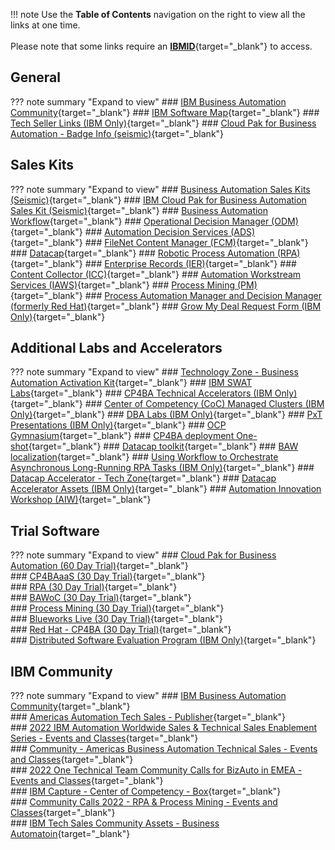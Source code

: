 <!--=========================================================================================================================================-->
<!--=========================================================================================================================================-->

<!-- TEMPLATE ==================================================================================================================================
## Heading Description
??? note summary "Expand to view"
  ### [Description)](url){target="_blank"}  
==============================================================================================================================================-->

!!! note
    Use the **Table of Contents** navigation on the right to view all the links at one time.  
    <br>
    Please note that some links require an [**IBMID**](https://www.ibm.com/account/reg/us-en/signup?formid=urx-30292){target="_blank"} to access.  

<!--=========================================================================================================================================-->
## General
??? note summary "Expand to view"
    ### [IBM Business Automation Community](https://community.ibm.com/community/user/automation/home){target="_blank"}
    ### [IBM Software Map](https://pages.github.ibm.com/Ondrej-Svec2/ibm-software-map/#/){target="_blank"}
    ### [Tech Seller Links (IBM Only)](https://w3.ibm.com/w3publisher/tech-seller-links){target="_blank"}
    ### [Cloud Pak for Business Automation - Badge Info (seismic)](https://ibm.biz/CP4BA-Badge){target="_blank"}

<!--=========================================================================================================================================-->
## Sales Kits
??? note summary "Expand to view"
    ### [Business Automation Sales Kits (Seismic)](https://ibm.biz/BASalesKits){target="_blank"}
    ### [IBM Cloud Pak for Business Automation Sales Kit (Seismic)](https://ibm.seismic.com/Link/Content/DCC7FMWGhTpR8G2Fh77BQhmBq3H3){target="_blank"}
    ### [Business Automation Workflow](https://ibm.seismic.com/Link/Content/DCRFm2Cjhb3gHGcWJcjcFD7QD84P){target="_blank"}
    ### [Operational Decision Manager (ODM)](https://ibm.seismic.com/Link/Content/DCGB6TDDdpT6qGqCFGmXqCTQ3MF3){target="_blank"}
    ### [Automation Decision Services (ADS)](https://ibm.seismic.com/Link/Content/DC3bPQ4hMDfVQGWHJGCXmJCf3XCV){target="_blank"}
    ### [FileNet Content Manager (FCM)](https://ibm.seismic.com/Link/Content/DC3JJb28G6b4m8TGqRJ3hP87ccDd){target="_blank"}
    ### [Datacap](https://ibm.seismic.com/Link/Content/DCX8XJG3fmDC68HDQVgThXVDGHCd){target="_blank"}
    ### [Robotic Process Automation (RPA)](https://ibm.seismic.com/Link/Content/DCMGJ9X8hdfXQ8MF3pF2PVGmM63j){target="_blank"}
    ### [Enterprise Records (IER)](https://ibm.seismic.com/Link/Content/DC9mDXT29p79Q87VXBd6FF68b7md){target="_blank"}
    ### [Content Collector (ICC)](https://ibm.seismic.com/Link/Content/DC8XT7pQb2Qcb82GX4Mfpjm6qBDG){target="_blank"}
    ### [Automation Workstream Services (IAWS)](https://ibm.seismic.com/Link/Content/DCJ2JMG2mPhHd8cXT6Fd42MgDPR3){target="_blank"}
    ### [Process Mining (PM)](https://ibm.seismic.com/Link/Content/DCc8XMPc7ch3W8WX6f8MT4JXXCJV){target="_blank"}
    ### [Process Automation Manager and Decision Manager (formerly Red Hat)](https://ibm.seismic.com/Link/Content/DCj37HHQb4J4G8FVCBmB34WqBV68){target="_blank"}
    ### [Grow My Deal Request Form (IBM Only)](https://ibm.biz/grow-my-deal){target="_blank"}

<!--=========================================================================================================================================-->
## Additional Labs and Accelerators
??? note summary "Expand to view"
    ### [Technology Zone - Business Automation Activation Kit](https://techzone.ibm.com/collection/cloud-pak-for-automation-activation-kit){target="_blank"}
    ### [IBM SWAT Labs](https://github.com/IBM/cp4ba-labs){target="_blank"}
    ### [CP4BA Technical Accelerators (IBM Only)](https://ibm.box.com/v/DBATechnicalSalesAccelerators){target="_blank"}
    ### [Center of Competency (CoC) Managed Clusters (IBM Only)](https://cmc.coc-ibm.com/home){target="_blank"}
    ### [DBA Labs (IBM Only)](https://ibm.box.com/v/DBATutorials){target="_blank"}
    ### [PxT Presentations (IBM Only)](https://ibm.box.com/v/ECMPXTPresentations){target="_blank"}
    ### [OCP Gymnasium](https://techzone.ibm.com/collection/ocp-gymnasium){target="_blank"}
    ### [CP4BA deployment One-shot](https://github.com/apollo-business-automation/ibm-cp4ba-enterprise-deployment){target="_blank"}
    ### [Datacap toolkit](https://github.com/apollo-business-automation/datacap-utils-toolkit){target="_blank"}
    ### [BAW localization](https://github.com/apollo-business-automation/baw-localization-resource-generator){target="_blank"}
    ### [Using Workflow to Orchestrate Asynchronous Long-Running RPA Tasks (IBM Only)](https://ibm.box.com/v/ASYNC-RPA-INVOKE-LAB){target="_blank"}
    ### [Datacap Accelerator - Tech Zone](https://techzone.ibm.com/collection/DCA2.5_DC9.1.8){target="_blank"}
    ### [Datacap Accelerator Assets (IBM Only)](https://ibm.ent.box.com/v/IBMDatacapAccelerator){target="_blank"}
    ### [Automation Innovation Workshop (AIW)](https://pages.github.ibm.com/skol/ce-int-guild/accelerators/aiw/#aiw-materials){target="_blank"}
    
<!--=========================================================================================================================================-->
## Trial Software
??? note summary "Expand to view"
    ### [Cloud Pak for Business Automation (60 Day Trial)](https://www.ibm.com/account/reg/us-en/signup?formid=urx-44505){target="_blank"}  
    ### [CP4BAaaS (30 Day Trial)](https://www.ibm.com/cloud/cloud-pak-for-business-automation){target="_blank"}  
    ### [RPA (30 Day Trial)](https://www.ibm.com/account/reg/us-en/signup?formid=urx-46597){target="_blank"}  
    ### [BAWoC (30 Day Trial)](https://www.ibm.com/account/reg/us-en/signup?formid=urx-32021&target=https%3A%2F%2Fwww.bpm.ibmcloud.com%2Fauth%2Fbpm%2Ftrial.html%23registered){target="_blank"}  
    ### [Process Mining (30 Day Trial)](https://www.ibm.com/account/reg/us-en/signup?formid=urx-51356){target="_blank"}  
    ### [Blueworks Live (30 Day Trial)](https://www.ibm.com/products/blueworkslive){target="_blank"}  
    ### [Red Hat - CP4BA (30 Day Trial)](https://marketplace.redhat.com/en-us/products/ibm-cloudpak-for-automation){target="_blank"}      
    ### [Distributed Software Evaluation Program (IBM Only)](https://ibm.seismic.com/Link/Content/DC82Wc9PpPqf68MHHTjBpVC84RBB){target="_blank"}  

## IBM Community
??? note summary "Expand to view"
    ### [IBM Business Automation Community](https://community.ibm.com/community/user/automation/home){target="_blank"}  
    ### [Americas Automation Tech Sales - Publisher](https://w3.ibm.com/w3publisher/north-america-hci-technical-sales/business-automation){target="_blank"}  
    ### [2022 IBM Automation Worldwide Sales & Technical Sales Enablement Series - Events and Classes](https://ec.yourlearning.ibm.com/w3/series/10078073){target="_blank"}  
    ### [Community - Americas Business Automation Technical Sales - Events and Classes](https://ec.yourlearning.ibm.com/w3/series/10261862?layout=list){target="_blank"}  
    ### [2022 One Technical Team Community Calls for BizAuto in EMEA - Events and Classes](https://ec.yourlearning.ibm.com/w3/series/10248265?layout=grid){target="_blank"}  
    ### [IBM Capture - Center of Competency - Box](https://ibm.ent.box.com/v/CaptureCenterOfCompetency){target="_blank"}  
    ### [Community Calls 2022 - RPA & Process Mining - Events and Classes](https://ec.yourlearning.ibm.com/w3/event/10241924){target="_blank"}  
    ### [IBM Tech Sales Community Assets - Business Automatoin](https://ibm.biz/BATechSalesCommunityAssets){target="_blank"}  
    

<!--
    ### [d](u){target="_blank"}  
    ### [d](u){target="_blank"}  
    ### [d](u){target="_blank"}  
    ### [d](u){target="_blank"}  
    ### [d](u){target="_blank"}  
-->
    
    
    
